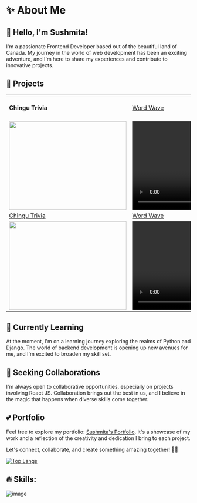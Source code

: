 # ✨ About Me

## 👋 Hello, I'm Sushmita!

I'm a passionate Frontend Developer based out of the beautiful land of Canada. My journey in the world of web development has been an exciting adventure, and I'm here to share my experiences and contribute to innovative projects.

## 👀 Projects

|  |  | |
|----|---------|--------|
| <h4>Chingu Trivia</h4> | [Word Wave]() |
|<img src="https://github.com/Sushmita-Ghosh/Sushmita-Ghosh/assets/82622059/c9ad9927-c20c-4c91-95cc-d440490a2a6f" width="320" height="240" />| <video src="https://user-images.githubusercontent.com/13440061/129455220-23fa27a2-c8f0-4953-b291-b4893959d5d9.mp4" autoplay width="320" height="240">|<video src="https://user-images.githubusercontent.com/13440061/129455220-23fa27a2-c8f0-4953-b291-b4893959d5d9.mp4" autoplay width="320" height="240">
| [Chingu Trivia]() | [Word Wave]() |
|<img src="https://github.com/Sushmita-Ghosh/Sushmita-Ghosh/assets/82622059/c9ad9927-c20c-4c91-95cc-d440490a2a6f" width="320" height="240" />| <video src="https://user-images.githubusercontent.com/13440061/129455220-23fa27a2-c8f0-4953-b291-b4893959d5d9.mp4" autoplay width="320" height="240">|<video src="https://user-images.githubusercontent.com/13440061/129455220-23fa27a2-c8f0-4953-b291-b4893959d5d9.mp4" autoplay width="320" height="240">





## 🌱 Currently Learning

At the moment, I'm on a learning journey exploring the realms of Python and Django. The world of backend development is opening up new avenues for me, and I'm excited to broaden my skill set.

## 💞 Seeking Collaborations

I'm always open to collaborative opportunities, especially on projects involving React JS. Collaboration brings out the best in us, and I believe in the magic that happens when diverse skills come together.

## 💕 Portfolio

Feel free to explore my portfolio: [Sushmita's Portfolio](https://sushmita-portfolio.vercel.app/). It's a showcase of my work and a reflection of the creativity and dedication I bring to each project.

Let's connect, collaborate, and create something amazing together! 🚀✨


<!---
Sushmita-Ghosh/Sushmita-Ghosh is a ✨ special ✨ repository because its `README.md` (this file) appears on your GitHub profile.
You can click the Preview link to take a look at your changes.
--->
<!--- [![GitHub Streak](https://streak-stats.demolab.com/?user=Sushmita-Ghosh&theme=dark)](https://git.io/streak-stats) -->
<!---
[![GitHub Streak](https://streak-stats.demolab.com/?user=Sushmita-Ghosh)](https://git.io/streak-stats)
--->
<!---
 ![Sushmita's GitHub stats](https://github-readme-stats.vercel.app/api?username=Sushmita-Ghosh&show_icons=true&theme=transparent)
--->
 [![Top Langs](https://github-readme-stats.vercel.app/api/top-langs/?username=Sushmita-Ghosh)](https://github.com/Sushmita-Ghosh/github-readme-stats) 

## 🔥 Skills:
![image](https://github.com/Sushmita-Ghosh/Sushmita-Ghosh/assets/82622059/a1c8674a-d822-4aaa-b54b-635f126ef3e3)

